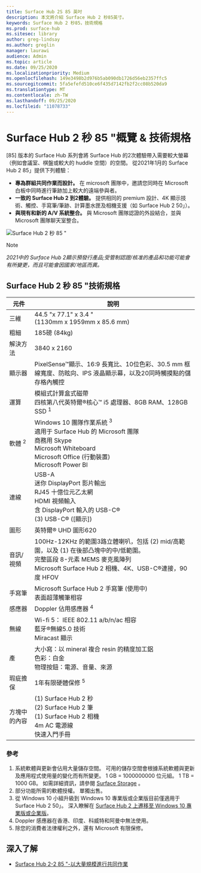 ```yaml
---
title: Surface Hub 2S 85 英吋
description: 本文將介紹 Surface Hub 2 秒85英寸。
keywords: Surface Hub 2 秒85，技術規格
ms.prod: surface-hub
ms.sitesec: library
author: greg-lindsay
ms.author: greglin
manager: laurawi
audience: Admin
ms.topic: article
ms.date: 09/25/2020
ms.localizationpriority: Medium
ms.openlocfilehash: 149e3498b2d976b5ab090db1726d56eb2357ffc5
ms.sourcegitcommit: 5fa5efefd510ce6f435d7142fb2f2cc08b520da9
ms.translationtype: MT
ms.contentlocale: zh-TW
ms.lasthandoff: 09/25/2020
ms.locfileid: "11078733"
---
```

# Surface Hub 2 秒 85 "概覽 & 技術規格

[85] 版本的 Surface Hub 系列會將 Surface Hub 的2次體驗帶入需要較大螢幕（例如會議室、棋盤或較大的 huddle 空間）的空間。 從2021年1月的 Surface Hub 2 85」提供下列體驗：

- **專為群組共同作業而設計。** 在 microsoft 團隊中，邀請您同時在 Microsoft 白板中同時進行筆跡加上較大的遠端參與者。
- **一致的 Surface Hub 2 到2體驗。** 提供相同的 premium 設計、4K 顯示技術、觸控、手寫筆/筆跡、計算墨水匣及相機支援（如 Surface Hub 2 50」）。
- **與現有和新的 A/V 系統整合。** 與 Microsoft 團隊認證的外設結合，並與 Microsoft 團隊聊天室整合。

![Surface Hub 2 秒 85 "](images/hub-2s-85.png)

> [!NOTE]
> *2021中的 Surface Hub 2顯示預發行產品;受管制認證/核准的產品和功能可能會有所變更，而且可能會因國家/地區而異。*

## Surface Hub 2 秒 85 "技術規格

| 元件    | 說明                                                                                                                                                                                                                                         |
| ----------------- | --------------------------------------------------------------------------------------------------------------------------------------------------------------------------------------------------------------------------------------------------------- |
| 三維        | 44.5 "x 77.1" x 3.4 "<br> (1130mm x 1959mm x 85.6 mm)                                                                                                                                                                                                         |
| 粗細            | 185磅 (84kg)                                                                                                                                                                                                                                             |
| 解決方法        | 3840 x 2160                                                                                                                                                                                                                                               |
| 顯示器           | PixelSense™顯示、16:9 長寬比、10位色彩、30.5 mm 框線寬度、防眩向、IPS 液晶顯示幕，以及20同時觸摸點的儲存格內觸控                                                                                                           |
| 運算           | 模組式計算盒式磁帶<br>四核第八代英特爾®核心™ i5 處理器、8GB RAM、128GB SSD <sup> 1</sup>                                                                                                                                                      |
| 軟體 <sup> 2</sup>         | Windows 10 團隊作業系統 <sup> 3</sup><br>適用于 Surface Hub 的 Microsoft 團隊<br>商務用 Skype<br>Microsoft Whiteboard<br>Microsoft Office (行動裝置) <br>Microsoft Power BI                                                                                                   |
| 連線       | USB-A<br>迷你 DisplayPort 影片輸出<br>RJ45 十億位元乙太網<br>HDMI 視頻輸入<br>含 DisplayPort 輸入的 USB-C®<br> (3) USB-C® ([顯示])                                                                                                            |
| 圖形          | 英特爾® UHD 圖形620                                                                                                                                                                                                                                   |
| 音訊/視頻       | 100Hz-12KHz 的範圍3路立體喇叭，包括 (2) mid/高範圍，以及 (1) 在後部凸塊中的中/低範圍。 <br>完整區段 8-元素 MEMS 麥克風陣列<br>Microsoft Surface Hub 2 相機、4K、USB-C®連接，90度 HFOV |
| 手寫筆               | Microsoft Surface Hub 2 手寫筆 (使用中) <br>表面超薄觸筆相容                                                                                                                                                                                       |
| 感應器           | Doppler 佔用感應器 <sup> 4</sup>                                                                                                                                                                                                                                 |
| 無線          | Wi-fi 5： IEEE 802.11 a/b/n/ac 相容<br>藍牙®無線5.0 技術<br>Miracast 顯示                                                                                                                                                      |
| 產          | 大小寫：以 mineral 複合 resin 的精度加工鋁<br>色彩：白金<br>物理按鈕：電源、音量、來源                                                                                                                            |
| 瑕疵擔保         | 1年有限硬體保修 <sup> 5</sup>                                                                                                                                                                                                                          |
| 方塊中的內容 |  (1) Surface Hub 2 秒<br> (2) Surface Hub 2 筆<br> (1) Surface Hub 2 相機<br>4m AC 電源線<br>快速入門手冊                                                                                                                                         |

### 參考

1. 系統軟體與更新會佔用大量儲存空間。 可用的儲存空間會根據系統軟體與更新及應用程式使用量的變化而有所變更。 1 GB = 1000000000 位元組。 1 TB = 1000 GB。 如需詳細資訊，請參閱 [Surface Storage](https://www.surface.com/storage) 。
2. 部分功能所需的軟體授權。 單獨出售。
3. 從 Windows 10 小組升級到 Windows 10 專業版或企業版目前僅適用于 Surface Hub 2 50」。 深入瞭解在 [Surface Hub 2 上遷移至 Windows 10 專業版或企業版](https://docs.microsoft.com/surface-hub/surface-hub-2s-migrate-os)。
4. Doppler 感應器在香港、印度、科威特和阿曼中無法使用。
5. 除您的消費者法律權利之外，還有 Microsoft 有限保修。 

## 深入了解

- [Surface Hub 2-2 85 "-以大量規模進行共同作業](https://techcommunity.microsoft.com/t5/surface-it-pro-blog/surface-hub-2s-85-quot-collaboration-at-a-massive-scale/ba-p/1669717)
